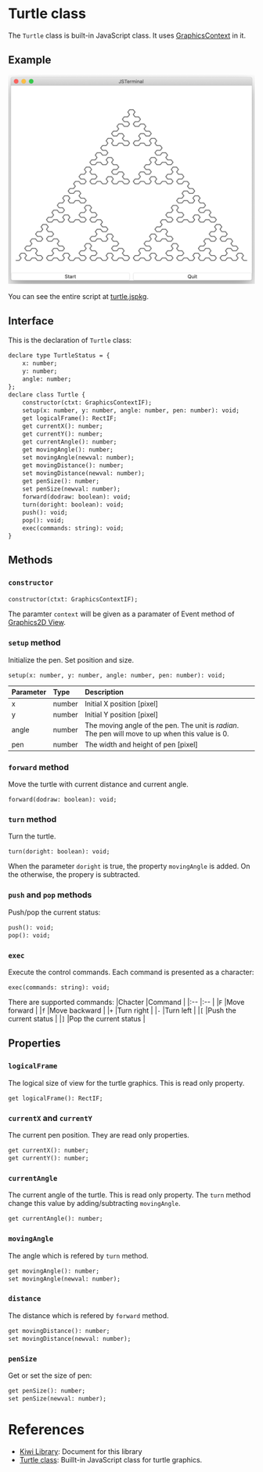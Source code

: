 # Turtle class
The `Turtle` class is built-in JavaScript class. It uses [GraphicsContext](https://github.com/steelwheels/KiwiScript/blob/master/KiwiLibrary/Document/Class/GraphicsContext.md) in it.

## Example
![Turtle graphics](https://github.com/steelwheels/KiwiScript/blob/master/KiwiLibrary/Document/Images/turtle-graphics.png)

You can see the entire script at [turtle.jspkg](https://github.com/steelwheels/JSTerminal/tree/master/Resource/Sample/turtle.jspkg).

## Interface
This is the declaration of `Turtle` class:
````
declare type TurtleStatus = {
    x: number;
    y: number;
    angle: number;
};
declare class Turtle {
    constructor(ctxt: GraphicsContextIF);
    setup(x: number, y: number, angle: number, pen: number): void;
    get logicalFrame(): RectIF;
    get currentX(): number;
    get currentY(): number;
    get currentAngle(): number;
    get movingAngle(): number;
    set movingAngle(newval: number);
    get movingDistance(): number;
    set movingDistance(newval: number);
    get penSize(): number;
    set penSize(newval: number);
    forward(dodraw: boolean): void;
    turn(doright: boolean): void;
    push(): void;
    pop(): void;
    exec(commands: string): void;
}

````

## Methods
### `constructor`
````
constructor(ctxt: GraphicsContextIF);
````
The paramter `context` will be given as a paramater of Event method of [Graphics2D View](https://github.com/steelwheels/KiwiCompnents/blob/master/Document/Components/Graphics2D.md).

### `setup` method
Initialize the pen. Set position and size.
````
setup(x: number, y: number, angle: number, pen: number): void;
````

|Parameter      |Type   |Description                    |
|:---           |:---   |:---                           |
|x              |number |Initial X position [pixel]     |
|y              |number |Initial Y position [pixel]     |
|angle          |number |The moving angle of the pen. The unit is *radian*. The pen will move to up when this value is 0.|
|pen            |number |The width and height of pen [pixel] |

### `forward` method
Move the turtle with current distance and current angle.
````
forward(dodraw: boolean): void;
````

### `turn` method
Turn the turtle.
````
turn(doright: boolean): void;
````
When the parameter `doright` is true, the property `movingAngle` is added. On the otherwise, the propery is subtracted.

### `push` and `pop` methods
Push/pop the current status:
````
push(): void;
pop(): void;
````

### `exec`
Execute the control commands. Each command is presented as a character: 
````
exec(commands: string): void;
````

There are supported commands:
|Chacter |Command               |
|:--     |:--                   |
|`F`     |Move forward          |
|`f`     |Move backward         |
|`+`     |Turn right            |
|`-`     |Turn left             |
|`[`     |Push the current status       |
|`]`     |Pop the current status        |

## Properties
### `logicalFrame`
The logical size of view for the turtle graphics. This is read only property.
````
get logicalFrame(): RectIF;
````

### `currentX` and `currentY`
The current pen position. They are read only properties.
````
get currentX(): number;
get currentY(): number;
````

### `currentAngle`
The current angle of the turtle. This is read only property. The `turn` method change this value by adding/subtracting `movingAngle`.
````
get currentAngle(): number;
````

### `movingAngle`
The angle which is refered by `turn` method.
````
get movingAngle(): number;
set movingAngle(newval: number);
````

### `distance`
The distance which is refered by `forward` method.
````
get movingDistance(): number;
set movingDistance(newval: number);
````

### `penSize`
Get or set the size of pen:
````
get penSize(): number;
set penSize(newval: number);
````

# References
* [Kiwi Library](https://github.com/steelwheels/KiwiScript/blob/master/KiwiLibrary/Document/Library.md): Document for this library
* [Turtle class](https://github.com/steelwheels/KiwiScript/blob/master/KiwiLibrary/Document/BuiltIn/Turtle.md): Buillt-in JavaScript class for turtle graphics.
